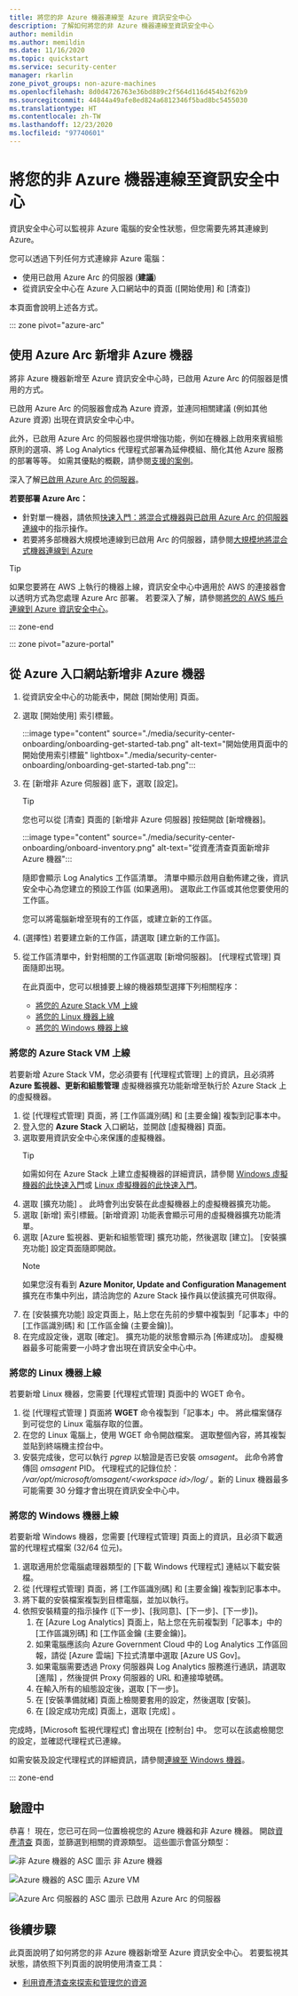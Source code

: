 ```yaml
---
title: 將您的非 Azure 機器連線至 Azure 資訊安全中心
description: 了解如何將您的非 Azure 機器連線至資訊安全中心
author: memildin
ms.author: memildin
ms.date: 11/16/2020
ms.topic: quickstart
ms.service: security-center
manager: rkarlin
zone_pivot_groups: non-azure-machines
ms.openlocfilehash: 8d0d4726763e36bd889c2f564d116d454b2f62b9
ms.sourcegitcommit: 44844a49afe8ed824a6812346f5bad8bc5455030
ms.translationtype: HT
ms.contentlocale: zh-TW
ms.lasthandoff: 12/23/2020
ms.locfileid: "97740601"
---
```

# <a name="connect-your-non-azure-machines-to-security-center"></a>將您的非 Azure 機器連線至資訊安全中心

資訊安全中心可以監視非 Azure 電腦的安全性狀態，但您需要先將其連線到 Azure。

您可以透過下列任何方式連線非 Azure 電腦：

- 使用已啟用 Azure Arc 的伺服器 (**建議**)
- 從資訊安全中心在 Azure 入口網站中的頁面 ([開始使用] 和 [清查])

本頁面會說明上述各方式。

::: zone pivot="azure-arc"

## <a name="add-non-azure-machines-with-azure-arc"></a>使用 Azure Arc 新增非 Azure 機器

將非 Azure 機器新增至 Azure 資訊安全中心時，已啟用 Azure Arc 的伺服器是慣用的方式。

已啟用 Azure Arc 的伺服器會成為 Azure 資源，並連同相關建議 (例如其他 Azure 資源) 出現在資訊安全中心中。

此外，已啟用 Azure Arc 的伺服器也提供增強功能，例如在機器上啟用來賓組態原則的選項、將 Log Analytics 代理程式部署為延伸模組、簡化其他 Azure 服務的部署等等。 如需其優點的概觀，請參閱[支援的案例](../azure-arc/servers/overview.md#supported-scenarios)。

深入了解[已啟用 Azure Arc 的伺服器](../azure-arc/servers/overview.md)。

**若要部署 Azure Arc：**

- 針對單一機器，請依照[快速入門：將混合式機器與已啟用 Azure Arc 的伺服器連線](../azure-arc/servers/learn/quick-enable-hybrid-vm.md)中的指示操作。
- 若要將多部機器大規模地連線到已啟用 Arc 的伺服器，請參閱[大規模地將混合式機器連線到 Azure](../azure-arc/servers/onboard-service-principal.md)

> [!TIP]
> 如果您要將在 AWS 上執行的機器上線，資訊安全中心中適用於 AWS 的連接器會以透明方式為您處理 Azure Arc 部署。 若要深入了解，請參閱[將您的 AWS 帳戶連線到 Azure 資訊安全中心](quickstart-onboard-aws.md)。

::: zone-end

::: zone pivot="azure-portal"

## <a name="add-non-azure-machines-from-the-azure-portal"></a>從 Azure 入口網站新增非 Azure 機器

1. 從資訊安全中心的功能表中，開啟 [開始使用] 頁面。
1. 選取 [開始使用]  索引標籤。

    :::image type="content" source="./media/security-center-onboarding/onboarding-get-started-tab.png" alt-text="開始使用頁面中的開始使用索引標籤" lightbox="./media/security-center-onboarding/onboarding-get-started-tab.png":::

1. 在 [新增非 Azure 伺服器] 底下，選取 [設定]。

    > [!TIP]
    > 您也可以從 [清查] 頁面的 [新增非 Azure 伺服器] 按鈕開啟 [新增機器]。
    > 
    > :::image type="content" source="./media/security-center-onboarding/onboard-inventory.png" alt-text="從資產清查頁面新增非 Azure 機器":::

    隨即會顯示 Log Analytics 工作區清單。 清單中顯示啟用自動佈建之後，資訊安全中心為您建立的預設工作區 (如果適用)。 選取此工作區或其他您要使用的工作區。

    您可以將電腦新增至現有的工作區，或建立新的工作區。

1. (選擇性) 若要建立新的工作區，請選取 [建立新的工作區]。

1. 從工作區清單中，針對相關的工作區選取 [新增伺服器]。
    [代理程式管理] 頁面隨即出現。

    在此頁面中，您可以根據要上線的機器類型選擇下列相關程序：

    - [將您的 Azure Stack VM 上線](#onboard-your-azure-stack-vms)
    - [將您的 Linux 機器上線](#onboard-your-linux-machines)
    - [將您的 Windows 機器上線](#onboard-your-windows-machines)

### <a name="onboard-your-azure-stack-vms"></a>將您的 Azure Stack VM 上線

若要新增 Azure Stack VM，您必須要有 [代理程式管理] 上的資訊，且必須將 **Azure 監視器、更新和組態管理** 虛擬機器擴充功能新增至執行於 Azure Stack 上的虛擬機器。

1. 從 [代理程式管理] 頁面，將 [工作區識別碼] 和 [主要金鑰] 複製到記事本中。
1. 登入您的 **Azure Stack** 入口網站，並開啟 [虛擬機器] 頁面。
1. 選取要用資訊安全中心來保護的虛擬機器。
    >[!TIP]
    > 如需如何在 Azure Stack 上建立虛擬機器的詳細資訊，請參閱 [Windows 虛擬機器的此快速入門](/azure-stack/user/azure-stack-quick-windows-portal)或 [Linux 虛擬機器的此快速入門](/azure-stack/user/azure-stack-quick-linux-portal)。
1. 選取 [擴充功能]  。 此時會列出安裝在此虛擬機器上的虛擬機器擴充功能。
1. 選取 [新增] 索引標籤。[新增資源] 功能表會顯示可用的虛擬機器擴充功能清單。
1. 選取 [Azure 監視器、更新和組態管理] 擴充功能，然後選取 [建立]。 [安裝擴充功能] 設定頁面隨即開啟。
    >[!NOTE]
    > 如果您沒有看到 **Azure Monitor, Update and Configuration Management** 擴充在市集中列出，請洽詢您的 Azure Stack 操作員以使該擴充可供取得。
1. 在 [安裝擴充功能] 設定頁面上，貼上您在先前的步驟中複製到「記事本」中的 [工作區識別碼] 和 [工作區金鑰 (主要金鑰)]。
1. 在完成設定後，選取 [確定]。 擴充功能的狀態會顯示為 [佈建成功]。 虛擬機器最多可能需要一小時才會出現在資訊安全中心中。

### <a name="onboard-your-linux-machines"></a>將您的 Linux 機器上線

若要新增 Linux 機器，您需要 [代理程式管理] 頁面中的 WGET 命令。

1. 從 [代理程式管理 ] 頁面將 **WGET** 命令複製到「記事本」中。 將此檔案儲存到可從您的 Linux 電腦存取的位置。
1. 在您的 Linux 電腦上，使用 WGET 命令開啟檔案。 選取整個內容，將其複製並貼到終端機主控台中。
1. 安裝完成後，您可以執行 *pgrep* 以驗證是否已安裝 *omsagent*。 此命令將會傳回 *omsagent* PID。
    代理程式的記錄位於： */var/opt/microsoft/omsagent/\<workspace id>/log/* 。新的 Linux 機器最多可能需要 30 分鐘才會出現在資訊安全中心中。

### <a name="onboard-your-windows-machines"></a>將您的 Windows 機器上線

若要新增 Windows 機器，您需要 [代理程式管理] 頁面上的資訊，且必須下載適當的代理程式檔案 (32/64 位元)。
1. 選取適用於您電腦處理器類型的 [下載 Windows 代理程式]  連結以下載安裝檔。
1. 從 [代理程式管理] 頁面，將 [工作區識別碼] 和 [主要金鑰] 複製到記事本中。
1. 將下載的安裝檔案複製到目標電腦，並加以執行。
1. 依照安裝精靈的指示操作 ([下一步]、[我同意]、[下一步]、[下一步])。
    1. 在 [Azure Log Analytics] 頁面上，貼上您在先前複製到「記事本」中的 [工作區識別碼] 和 [工作區金鑰 (主要金鑰)]。
    1. 如果電腦應該向 Azure Government Cloud 中的 Log Analytics 工作區回報，請從 [Azure 雲端] 下拉式清單中選取 [Azure US Gov]。
    1. 如果電腦需要透過 Proxy 伺服器與 Log Analytics 服務進行通訊，請選取 [進階]  ，然後提供 Proxy 伺服器的 URL 和連接埠號碼。
    1. 在輸入所有的組態設定後，選取 [下一步]。
    1. 在 [安裝準備就緒] 頁面上檢閱要套用的設定，然後選取 [安裝]。
    1. 在 [設定成功完成]  頁面上，選取 [完成]  。

完成時，[Microsoft 監視代理程式] 會出現在 [控制台] 中。 您可以在該處檢閱您的設定，並確認代理程式已連線。

如需安裝及設定代理程式的詳細資訊，請參閱[連線至 Windows 機器](../azure-monitor/platform/agent-windows.md#install-agent-using-setup-wizard)。

::: zone-end

## <a name="verifying"></a>驗證中

恭喜！ 現在，您已可在同一位置檢視您的 Azure 機器和非 Azure 機器。 開啟[資產清查](asset-inventory.md) 頁面，並篩選到相關的資源類型。 這些圖示會區分類型：

  ![非 Azure 機器的 ASC 圖示](./media/quick-onboard-linux-computer/security-center-monitoring-icon1.png) 非 Azure 機器

  ![Azure 機器的 ASC 圖示](./media/quick-onboard-linux-computer/security-center-monitoring-icon2.png) Azure VM

  ![Azure Arc 伺服器的 ASC 圖示](./media/quick-onboard-linux-computer/arc-enabled-machine-icon.png) 已啟用 Azure Arc 的伺服器

## <a name="next-steps"></a>後續步驟

此頁面說明了如何將您的非 Azure 機器新增至 Azure 資訊安全中心。 若要監視其狀態，請依照下列頁面的說明使用清查工具：

- [利用資產清查來探索和管理您的資源](asset-inventory.md)